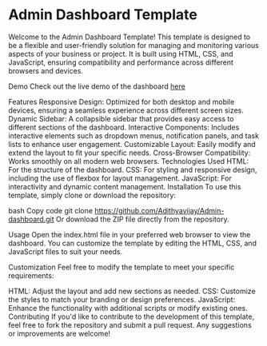 # Admin Dashboard Template   
Welcome to the Admin Dashboard Template! This template is designed to be a flexible and user-friendly solution for managing and monitoring various aspects of your business or project. It is built using HTML, CSS, and JavaScript, ensuring compatibility and performance across different browsers and devices.

Demo
Check out the live demo of the dashboard [here](https://adithyavijay.github.io/Admin-dashboard/)

Features
Responsive Design: Optimized for both desktop and mobile devices, ensuring a seamless experience across different screen sizes.
Dynamic Sidebar: A collapsible sidebar that provides easy access to different sections of the dashboard.
Interactive Components: Includes interactive elements such as dropdown menus, notification panels, and task lists to enhance user engagement.
Customizable Layout: Easily modify and extend the layout to fit your specific needs.
Cross-Browser Compatibility: Works smoothly on all modern web browsers.
Technologies Used
HTML: For the structure of the dashboard.
CSS: For styling and responsive design, including the use of flexbox for layout management.
JavaScript: For interactivity and dynamic content management.
Installation
To use this template, simply clone or download the repository:

bash
Copy code
git clone https://github.com/Adithyavijay/Admin-dashboard.git
Or download the ZIP file directly from the repository.

Usage
Open the index.html file in your preferred web browser to view the dashboard. You can customize the template by editing the HTML, CSS, and JavaScript files to suit your needs.

Customization
Feel free to modify the template to meet your specific requirements:

HTML: Adjust the layout and add new sections as needed.
CSS: Customize the styles to match your branding or design preferences.
JavaScript: Enhance the functionality with additional scripts or modify existing ones.
Contributing
If you'd like to contribute to the development of this template, feel free to fork the repository and submit a pull request. Any suggestions or improvements are welcome!



